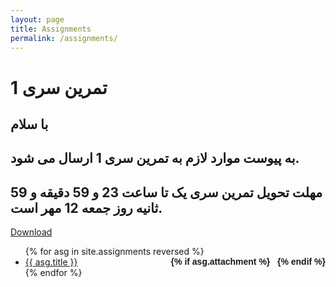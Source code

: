```yaml
---
layout: page
title: Assignments
permalink: /assignments/
---
```


<h1>تمرین سری 1
</h1>
<h2>با سلام</h2>
<h2>به پیوست موارد لازم به تمرین سری 1 ارسال می شود.</h2>
<h2>مهلت تحویل تمرین سری یک تا ساعت 23 و 59 دقیقه و 59 ثانیه روز جمعه 12 مهر است.</h2>
<a href="files/HW1 (1).zip">Download</a>
<br>
<ul id="archive">
{% for asg in site.assignments reversed %}
      <li class="archiveposturl" style="background: transparent">
        <span><a href="{{ asg.url | prepend: site.baseurl}}">{{ asg.title }}</a></span>
<strong style="font-size:100%; font-family: 'Titillium Web', sans-serif; float:right">
<a title="Download problems (pdf)" href="{{ asg.pdf | prepend: site.baseurl }}"><i class="fas fa-file-pdf"></i></a> 
{% if asg.attachment %}
&nbsp; <a title="Download attachments (zip)" href="{{ asg.attachment | prepend: site.baseurl }}"><i class="fas fa-file-archive"></i></a>
{% endif %}
</strong> 
      </li>
{% endfor %}
</ul>

